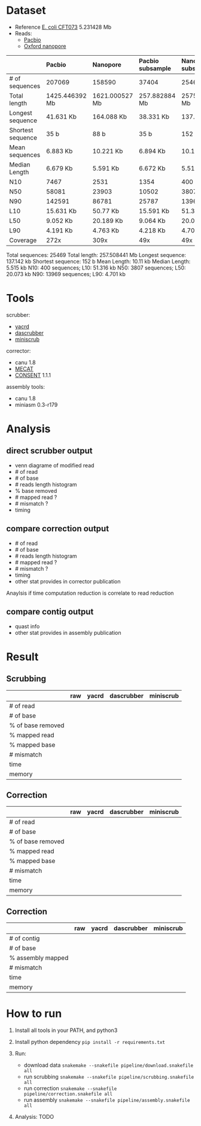 # Dataset

- Reference [E. coli CFT073](https://www.uniprot.org/taxonomy/199310)  5.231428 Mb
- Reads:
  * [Pacbio](https://www.ebi.ac.uk/ena/data/view/SRX5299472)
  * [Oxford nanopore](https://www.ebi.ac.uk/ena/data/view/SRR8494940)


|                   | Pacbio         | Nanopore       | Pacbio subsample | Nanopore subsample |
| ----------------  |:-------------- |:-------------- |:---------------- |:------------------ |
| # of sequences    | 207069         | 158590         | 37404            | 25469              |
| Total length      | 1425.446392 Mb | 1621.000527 Mb | 257.882884 Mb    | 257508441 Mb       |
| Longest sequence  | 41.631 Kb      | 164.088 Kb     | 38.331 Kb        | 137.142 Kb         |
| Shortest sequence | 35 b           | 88 b           | 35 b             | 152 b              |
| Mean sequences    | 6.883 Kb       | 10.221 Kb      | 6.894 Kb         | 10.11 Kb           |
| Median Length     | 6.679 Kb       | 5.591 Kb       | 6.672 Kb         | 5.515 Kb           |
| N10               | 7467           | 2531           | 1354             | 400                |
| N50               | 58081          | 23903          | 10502            | 3807               |
| N90               | 142591         | 86781          | 25787            | 13969              |
| L10               | 15.631 Kb      | 50.77 Kb       | 15.591 Kb        | 51.316 Kb          |
| L50               | 9.052 Kb       | 20.189 Kb      | 9.064 Kb         | 20.073 Kb          |
| L90               | 4.191 Kb       | 4.763 Kb       | 4.218 Kb         | 4.701 Kb           |
| Coverage          | 272x           | 309x           | 49x              | 49x                |

Total sequences: 25469
Total length: 257.508441 Mb
Longest sequence: 137.142 kb
Shortest sequence: 152 b
Mean Length: 10.11 kb
Median Length: 5.515 kb
N10: 400 sequences; L10: 51.316 kb
N50: 3807 sequences; L50: 20.073 kb
N90: 13969 sequences; L90: 4.701 kb


# Tools

scrubber:
- [yacrd](https://gitlab.inria.fr/pmarijon/yacrd)
- [dascrubber](https://github.com/rrwick/DASCRUBBER-wrapper)
- [miniscrub](https://bitbucket.org/berkeleylab/jgi-miniscrub)

corrector:
- canu 1.8
- [MECAT](https://github.com/xiaochuanle/MECAT)
- [CONSENT](https://github.com/morispi/CONSENT) 1.1.1

assembly tools:
- canu 1.8
- miniasm 0.3-r179

# Analysis

## direct scrubber output

- venn diagrame of modified read
- \# of read
- \# of base
- \# reads length histogram
- % base removed
- \# mapped read ?
- \# mismatch ?
- timing

## compare correction output

- \# of read
- \# of base
- \# reads length histogram
- \# mapped read ?
- \# mismatch ?
- timing
- other stat provides in corrector publication

Anaylsis if time computation reduction is correlate to read reduction

## compare contig output

- quast info
- other stat provides in assembly publication

# Result

## Scrubbing

|                   | raw  | yacrd | dascrubber | miniscrub |
| ----------------  | ---- | ----- | ---------- | --------- |
| # of read         |      |       |            |           |
| # of base         |      |       |            |           |
| % of base removed |      |       |            |           |
| % mapped read     |      |       |            |           |
| % mapped base     |      |       |            |           |
| # mismatch        |      |       |            |           |
| time              |      |       |            |           |
| memory            |      |       |            |           |

## Correction

|                   | raw  | yacrd | dascrubber | miniscrub |
| ----------------  | ---- | ----- | ---------- | --------- |
| # of read         |      |       |            |           |
| # of base         |      |       |            |           | 
| % of base removed |      |       |            |           | 
| % mapped read     |      |       |            |           |
| % mapped base     |      |       |            |           |
| # mismatch        |      |       |            |           |
| time              |      |       |            |           |
| memory            |      |       |            |           |

## Correction

|                   | raw  | yacrd | dascrubber | miniscrub |
| ----------------  | ---- | ----- | ---------- | --------- |
| # of contig       |      |       |            |           |
| # of base         |      |       |            |           | 
| % assembly mapped |      |       |            |           |
| # mismatch        |      |       |            |           |
| time              |      |       |            |           |
| memory            |      |       |            |           |

# How to run

1. Install all tools in your PATH, and python3

2. Install python dependency `pip install -r requirements.txt`

3. Run:
   - download data `snakemake --snakefile pipeline/download.snakefile all`
   - run scrubbing `snakemake --snakefile pipeline/scrubbing.snakefile all`
   - run correction `snakemake --snakefile pipeline/correction.snakefile all`
   - run assembly `snakemake --snakefile pipeline/assembly.snakefile all`

4. Analysis:
   TODO
